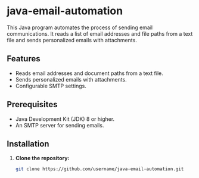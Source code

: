 # java-email-automation


This Java program automates the process of sending email communications. It reads a list of email addresses and file paths from a text file and sends personalized emails with attachments.

## Features

- Reads email addresses and document paths from a text file.
- Sends personalized emails with attachments.
- Configurable SMTP settings.

## Prerequisites

- Java Development Kit (JDK) 8 or higher.
- An SMTP server for sending emails.

## Installation

1. **Clone the repository:**

   ```bash
   git clone https://github.com/username/java-email-automation.git
